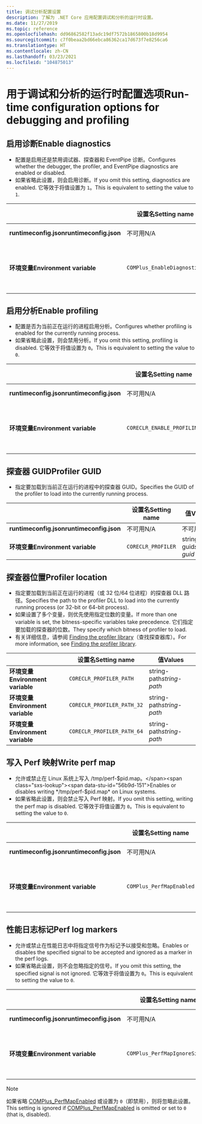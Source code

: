 ```yaml
---
title: 调试分析配置设置
description: 了解为 .NET Core 应用配置调试和分析的运行时设置。
ms.date: 11/27/2019
ms.topic: reference
ms.openlocfilehash: dd96862582f13adc19df7572b1865800b18d9954
ms.sourcegitcommit: c7f0beaa2bd66ebca86362ca17d673f7e8256ca6
ms.translationtype: HT
ms.contentlocale: zh-CN
ms.lasthandoff: 03/23/2021
ms.locfileid: "104875013"
---
```

# <a name="run-time-configuration-options-for-debugging-and-profiling"></a><span data-ttu-id="56b9d-103">用于调试和分析的运行时配置选项</span><span class="sxs-lookup"><span data-stu-id="56b9d-103">Run-time configuration options for debugging and profiling</span></span>

## <a name="enable-diagnostics"></a><span data-ttu-id="56b9d-104">启用诊断</span><span class="sxs-lookup"><span data-stu-id="56b9d-104">Enable diagnostics</span></span>

- <span data-ttu-id="56b9d-105">配置是启用还是禁用调试器、探查器和 EventPipe 诊断。</span><span class="sxs-lookup"><span data-stu-id="56b9d-105">Configures whether the debugger, the profiler, and EventPipe diagnostics are enabled or disabled.</span></span>
- <span data-ttu-id="56b9d-106">如果省略此设置，则会启用诊断。</span><span class="sxs-lookup"><span data-stu-id="56b9d-106">If you omit this setting, diagnostics are enabled.</span></span> <span data-ttu-id="56b9d-107">它等效于将值设置为 `1`。</span><span class="sxs-lookup"><span data-stu-id="56b9d-107">This is equivalent to setting the value to `1`.</span></span>

| | <span data-ttu-id="56b9d-108">设置名</span><span class="sxs-lookup"><span data-stu-id="56b9d-108">Setting name</span></span> | <span data-ttu-id="56b9d-109">值</span><span class="sxs-lookup"><span data-stu-id="56b9d-109">Values</span></span> |
| - | - | - |
| <span data-ttu-id="56b9d-110">**runtimeconfig.json**</span><span class="sxs-lookup"><span data-stu-id="56b9d-110">**runtimeconfig.json**</span></span> | <span data-ttu-id="56b9d-111">不可用</span><span class="sxs-lookup"><span data-stu-id="56b9d-111">N/A</span></span> | <span data-ttu-id="56b9d-112">不可用</span><span class="sxs-lookup"><span data-stu-id="56b9d-112">N/A</span></span> |
| <span data-ttu-id="56b9d-113">**环境变量**</span><span class="sxs-lookup"><span data-stu-id="56b9d-113">**Environment variable**</span></span> | `COMPlus_EnableDiagnostics` | <span data-ttu-id="56b9d-114">`1` - 启用</span><span class="sxs-lookup"><span data-stu-id="56b9d-114">`1` - enabled</span></span><br/><span data-ttu-id="56b9d-115">`0` - 禁用</span><span class="sxs-lookup"><span data-stu-id="56b9d-115">`0` - disabled</span></span> |

## <a name="enable-profiling"></a><span data-ttu-id="56b9d-116">启用分析</span><span class="sxs-lookup"><span data-stu-id="56b9d-116">Enable profiling</span></span>

- <span data-ttu-id="56b9d-117">配置是否为当前正在运行的进程启用分析。</span><span class="sxs-lookup"><span data-stu-id="56b9d-117">Configures whether profiling is enabled for the currently running process.</span></span>
- <span data-ttu-id="56b9d-118">如果省略此设置，则会禁用分析。</span><span class="sxs-lookup"><span data-stu-id="56b9d-118">If you omit this setting, profiling is disabled.</span></span> <span data-ttu-id="56b9d-119">它等效于将值设置为 `0`。</span><span class="sxs-lookup"><span data-stu-id="56b9d-119">This is equivalent to setting the value to `0`.</span></span>

| | <span data-ttu-id="56b9d-120">设置名</span><span class="sxs-lookup"><span data-stu-id="56b9d-120">Setting name</span></span> | <span data-ttu-id="56b9d-121">值</span><span class="sxs-lookup"><span data-stu-id="56b9d-121">Values</span></span> |
| - | - | - |
| <span data-ttu-id="56b9d-122">**runtimeconfig.json**</span><span class="sxs-lookup"><span data-stu-id="56b9d-122">**runtimeconfig.json**</span></span> | <span data-ttu-id="56b9d-123">不可用</span><span class="sxs-lookup"><span data-stu-id="56b9d-123">N/A</span></span> | <span data-ttu-id="56b9d-124">不可用</span><span class="sxs-lookup"><span data-stu-id="56b9d-124">N/A</span></span> |
| <span data-ttu-id="56b9d-125">**环境变量**</span><span class="sxs-lookup"><span data-stu-id="56b9d-125">**Environment variable**</span></span> | `CORECLR_ENABLE_PROFILING` | <span data-ttu-id="56b9d-126">`0` - 禁用</span><span class="sxs-lookup"><span data-stu-id="56b9d-126">`0` - disabled</span></span><br/><span data-ttu-id="56b9d-127">`1` - 启用</span><span class="sxs-lookup"><span data-stu-id="56b9d-127">`1` - enabled</span></span> |

## <a name="profiler-guid"></a><span data-ttu-id="56b9d-128">探查器 GUID</span><span class="sxs-lookup"><span data-stu-id="56b9d-128">Profiler GUID</span></span>

- <span data-ttu-id="56b9d-129">指定要加载到当前正在运行的进程中的探查器 GUID。</span><span class="sxs-lookup"><span data-stu-id="56b9d-129">Specifies the GUID of the profiler to load into the currently running process.</span></span>

| | <span data-ttu-id="56b9d-130">设置名</span><span class="sxs-lookup"><span data-stu-id="56b9d-130">Setting name</span></span> | <span data-ttu-id="56b9d-131">值</span><span class="sxs-lookup"><span data-stu-id="56b9d-131">Values</span></span> |
| - | - | - |
| <span data-ttu-id="56b9d-132">**runtimeconfig.json**</span><span class="sxs-lookup"><span data-stu-id="56b9d-132">**runtimeconfig.json**</span></span> | <span data-ttu-id="56b9d-133">不可用</span><span class="sxs-lookup"><span data-stu-id="56b9d-133">N/A</span></span> | <span data-ttu-id="56b9d-134">不可用</span><span class="sxs-lookup"><span data-stu-id="56b9d-134">N/A</span></span> |
| <span data-ttu-id="56b9d-135">**环境变量**</span><span class="sxs-lookup"><span data-stu-id="56b9d-135">**Environment variable**</span></span> | `CORECLR_PROFILER` | <span data-ttu-id="56b9d-136">string-guid</span><span class="sxs-lookup"><span data-stu-id="56b9d-136">*string-guid*</span></span> |

## <a name="profiler-location"></a><span data-ttu-id="56b9d-137">探查器位置</span><span class="sxs-lookup"><span data-stu-id="56b9d-137">Profiler location</span></span>

- <span data-ttu-id="56b9d-138">指定要加载到当前正在运行的进程（或 32 位/64 位进程）的探查器 DLL 路径。</span><span class="sxs-lookup"><span data-stu-id="56b9d-138">Specifies the path to the profiler DLL to load into the currently running process (or 32-bit or 64-bit process).</span></span>
- <span data-ttu-id="56b9d-139">如果设置了多个变量，则优先使用指定位数的变量。</span><span class="sxs-lookup"><span data-stu-id="56b9d-139">If more than one variable is set, the bitness-specific variables take precedence.</span></span> <span data-ttu-id="56b9d-140">它们指定要加载的探查器的位数。</span><span class="sxs-lookup"><span data-stu-id="56b9d-140">They specify which bitness of profiler to load.</span></span>
- <span data-ttu-id="56b9d-141">有关详细信息，请参阅 [Finding the profiler library](https://github.com/dotnet/runtime/blob/main/docs/design/coreclr/profiling/Profiler%20Loading.md)（查找探查器库）。</span><span class="sxs-lookup"><span data-stu-id="56b9d-141">For more information, see [Finding the profiler library](https://github.com/dotnet/runtime/blob/main/docs/design/coreclr/profiling/Profiler%20Loading.md).</span></span>

| | <span data-ttu-id="56b9d-142">设置名</span><span class="sxs-lookup"><span data-stu-id="56b9d-142">Setting name</span></span> | <span data-ttu-id="56b9d-143">值</span><span class="sxs-lookup"><span data-stu-id="56b9d-143">Values</span></span> |
| - | - | - |
| <span data-ttu-id="56b9d-144">**环境变量**</span><span class="sxs-lookup"><span data-stu-id="56b9d-144">**Environment variable**</span></span> | `CORECLR_PROFILER_PATH` | <span data-ttu-id="56b9d-145">string-path</span><span class="sxs-lookup"><span data-stu-id="56b9d-145">*string-path*</span></span> |
| <span data-ttu-id="56b9d-146">**环境变量**</span><span class="sxs-lookup"><span data-stu-id="56b9d-146">**Environment variable**</span></span> | `CORECLR_PROFILER_PATH_32` | <span data-ttu-id="56b9d-147">string-path</span><span class="sxs-lookup"><span data-stu-id="56b9d-147">*string-path*</span></span> |
| <span data-ttu-id="56b9d-148">**环境变量**</span><span class="sxs-lookup"><span data-stu-id="56b9d-148">**Environment variable**</span></span> | `CORECLR_PROFILER_PATH_64` | <span data-ttu-id="56b9d-149">string-path</span><span class="sxs-lookup"><span data-stu-id="56b9d-149">*string-path*</span></span> |

## <a name="write-perf-map"></a><span data-ttu-id="56b9d-150">写入 Perf 映射</span><span class="sxs-lookup"><span data-stu-id="56b9d-150">Write perf map</span></span>

- <span data-ttu-id="56b9d-151">允许或禁止在 Linux 系统上写入 /tmp/perf-$pid.map。</span><span class="sxs-lookup"><span data-stu-id="56b9d-151">Enables or disables writing */tmp/perf-$pid.map* on Linux systems.</span></span>
- <span data-ttu-id="56b9d-152">如果省略此设置，则会禁止写入 Perf 映射。</span><span class="sxs-lookup"><span data-stu-id="56b9d-152">If you omit this setting, writing the perf map is disabled.</span></span> <span data-ttu-id="56b9d-153">它等效于将值设置为 `0`。</span><span class="sxs-lookup"><span data-stu-id="56b9d-153">This is equivalent to setting the value to `0`.</span></span>

| | <span data-ttu-id="56b9d-154">设置名</span><span class="sxs-lookup"><span data-stu-id="56b9d-154">Setting name</span></span> | <span data-ttu-id="56b9d-155">值</span><span class="sxs-lookup"><span data-stu-id="56b9d-155">Values</span></span> |
| - | - | - |
| <span data-ttu-id="56b9d-156">**runtimeconfig.json**</span><span class="sxs-lookup"><span data-stu-id="56b9d-156">**runtimeconfig.json**</span></span> | <span data-ttu-id="56b9d-157">不可用</span><span class="sxs-lookup"><span data-stu-id="56b9d-157">N/A</span></span> | <span data-ttu-id="56b9d-158">不可用</span><span class="sxs-lookup"><span data-stu-id="56b9d-158">N/A</span></span> |
| <span data-ttu-id="56b9d-159">**环境变量**</span><span class="sxs-lookup"><span data-stu-id="56b9d-159">**Environment variable**</span></span> | `COMPlus_PerfMapEnabled` | <span data-ttu-id="56b9d-160">`0` - 禁用</span><span class="sxs-lookup"><span data-stu-id="56b9d-160">`0` - disabled</span></span><br/><span data-ttu-id="56b9d-161">`1` - 启用</span><span class="sxs-lookup"><span data-stu-id="56b9d-161">`1` - enabled</span></span> |

## <a name="perf-log-markers"></a><span data-ttu-id="56b9d-162">性能日志标记</span><span class="sxs-lookup"><span data-stu-id="56b9d-162">Perf log markers</span></span>

- <span data-ttu-id="56b9d-163">允许或禁止在性能日志中将指定信号作为标记予以接受和忽略。</span><span class="sxs-lookup"><span data-stu-id="56b9d-163">Enables or disables the specified signal to be accepted and ignored as a marker in the perf logs.</span></span>
- <span data-ttu-id="56b9d-164">如果省略此设置，则不会忽略指定的信号。</span><span class="sxs-lookup"><span data-stu-id="56b9d-164">If you omit this setting, the specified signal is not ignored.</span></span> <span data-ttu-id="56b9d-165">它等效于将值设置为 `0`。</span><span class="sxs-lookup"><span data-stu-id="56b9d-165">This is equivalent to setting the value to `0`.</span></span>

| | <span data-ttu-id="56b9d-166">设置名</span><span class="sxs-lookup"><span data-stu-id="56b9d-166">Setting name</span></span> | <span data-ttu-id="56b9d-167">值</span><span class="sxs-lookup"><span data-stu-id="56b9d-167">Values</span></span> |
| - | - | - |
| <span data-ttu-id="56b9d-168">**runtimeconfig.json**</span><span class="sxs-lookup"><span data-stu-id="56b9d-168">**runtimeconfig.json**</span></span> | <span data-ttu-id="56b9d-169">不可用</span><span class="sxs-lookup"><span data-stu-id="56b9d-169">N/A</span></span> | <span data-ttu-id="56b9d-170">不可用</span><span class="sxs-lookup"><span data-stu-id="56b9d-170">N/A</span></span> |
| <span data-ttu-id="56b9d-171">**环境变量**</span><span class="sxs-lookup"><span data-stu-id="56b9d-171">**Environment variable**</span></span> | `COMPlus_PerfMapIgnoreSignal` | <span data-ttu-id="56b9d-172">`0` - 禁用</span><span class="sxs-lookup"><span data-stu-id="56b9d-172">`0` - disabled</span></span><br/><span data-ttu-id="56b9d-173">`1` - 启用</span><span class="sxs-lookup"><span data-stu-id="56b9d-173">`1` - enabled</span></span> |

> [!NOTE]
> <span data-ttu-id="56b9d-174">如果省略 [COMPlus_PerfMapEnabled](#write-perf-map) 或设置为 `0`（即禁用），则将忽略此设置。</span><span class="sxs-lookup"><span data-stu-id="56b9d-174">This setting is ignored if [COMPlus_PerfMapEnabled](#write-perf-map) is omitted or set to `0` (that is, disabled).</span></span>
